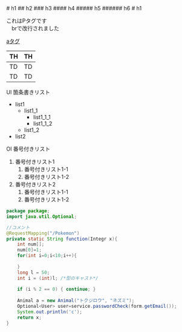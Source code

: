 <link rel="stylesheet" href="https://aso2001195.github.io/css/style.css"/>
# h1
## h2
### h3
#### h4
##### h5
###### h6
# h1

これはPタグです<br>　brで改行されました

[aタグ](https://aso2001195.github.io/)

|  TH  |  TH  |
| ---- | ---- |
|  TD  |  TD  |
|  TD  |  TD  |

Ul 箇条書きリスト
- list1
    - list1_1
        - list1_1_1
        - list1_1_2
    - list1_2
- list2

Ol 番号付きリスト
1. 番号付きリスト1
    1. 番号付きリスト1-1
    1. 番号付きリスト1-2
1. 番号付きリスト2
    1. 番号付きリスト1-1
    1. 番号付きリスト1-2


```java
package package;
import java.util.Optional;

//コメント
@RequestMapping("/Pokemon")
private static String function(Integr x){
    int num[];
    num[0]=1;
    for(int i=0;i<10;i++){
    
    }
    long l = 50;
    int i = (int)l; /*型のキャスト*/
    
    if (i % 2 == 0) { continue; }
    
    Animal a = new Animal("トクジロウ", "ネズミ");
    Optional<User> user=service.passwordCheck(form.getEmail());
    System.out.println('c');
    return x;
}
```
